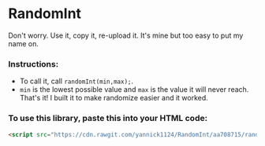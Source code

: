 # RandomInt
Don't worry. Use it, copy it, re-upload it. It's mine but too easy to put my name on.

### Instructions:
  - To call it, call `randomInt(min,max);`.
  - `min` is the lowest possible value and `max` is the value it will never reach.
That's it! I built it to make randomize easier and it worked.

### To use this library, paste this into your HTML code:
```HTML
<script src="https://cdn.rawgit.com/yannick1124/RandomInt/aa708715/randomInt.min.js"></script>
```

